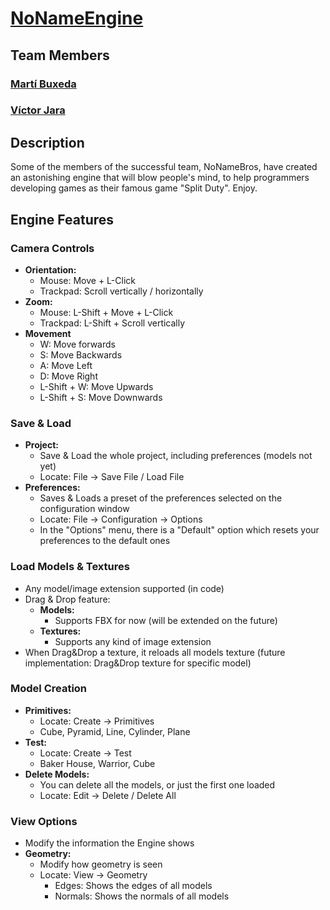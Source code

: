 # [NoNameEngine](https://github.com/BooStarGamer/NoNameEngine)
## Team Members
### [Martí Buxeda](https://github.com/BooStarGamer)
### [Víctor Jara](https://github.com/Kerali)
## Description
Some of the members of the successful team, NoNameBros, have created an astonishing engine that will blow people's mind, 
to help programmers developing games as their famous game "Split Duty". Enjoy.
## Engine Features
### Camera Controls
 - **Orientation:**
   - Mouse: Move + L-Click 
   - Trackpad: Scroll vertically / horizontally
 - **Zoom:**
   - Mouse: L-Shift + Move + L-Click
   - Trackpad: L-Shift + Scroll vertically
 - **Movement**
   - W: Move forwards
   - S: Move Backwards
   - A: Move Left
   - D: Move Right
   - L-Shift + W: Move Upwards
   - L-Shift + S: Move Downwards

### Save & Load
 - **Project:**
   - Save & Load the whole project, including preferences (models not yet)
   - Locate: File -> Save File / Load File
 - **Preferences:**
   - Saves & Loads a preset of the preferences selected on the configuration window
   - Locate: File -> Configuration -> Options
   - In the "Options" menu, there is a "Default" option which resets your preferences to the default ones

### Load Models & Textures
- Any model/image extension supported (in code)
- Drag & Drop feature:
  - **Models:**
    - Supports FBX for now (will be extended on the future) 
  - **Textures:**
    - Supports any kind of image extension
- When Drag&Drop a texture, it reloads all models texture (future implementation: Drag&Drop texture for specific model)

### Model Creation
 - **Primitives:**
   - Locate: Create -> Primitives
   - Cube, Pyramid, Line, Cylinder, Plane
 - **Test:**
   - Locate: Create -> Test
   - Baker House, Warrior, Cube
 - **Delete Models:**
   - You can delete all the models, or just the first one loaded
   - Locate: Edit -> Delete / Delete All

### View Options
- Modify the information the Engine shows
- **Geometry:**
  - Modify how geometry is seen
  - Locate: View -> Geometry
    - Edges: Shows the edges of all models
    - Normals: Shows the normals of all models
